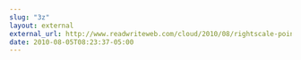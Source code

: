 ```yaml
---
slug: "3z"
layout: external
external_url: http://www.readwriteweb.com/cloud/2010/08/rightscale-points-to-how-the-c.php
date: 2010-08-05T08:23:37-05:00
---
```

